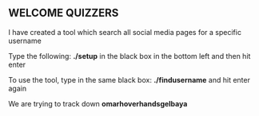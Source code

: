 ## WELCOME QUIZZERS
I have created a tool which search all social media pages for a specific username

Type the following: __./setup__ 
in the black box in the bottom left and then hit enter

To use the tool, type in the same black box:
__./findusername__
and hit enter again

We are trying to track down __omarhoverhandsgelbaya__
